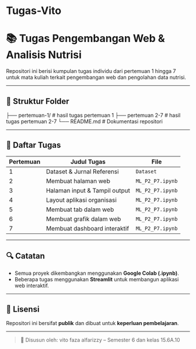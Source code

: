 # Tugas-Vito
# 📚 Tugas Pengembangan Web & Analisis Nutrisi

Repositori ini berisi kumpulan tugas individu dari pertemuan 1 hingga 7 untuk mata kuliah terkait pengembangan web dan pengolahan data nutrisi.

---

## 📁 Struktur Folder
├── pertemuan-1/ # hasil tugas pertemuan 1
├── pertemuan 2-7 # hasil tugas pertemuan 2-7
└── README.md # Dokumentasi repositori

---

## 📝 Daftar Tugas

| Pertemuan | Judul Tugas                    | File                                               |
|-----------|--------------------------------|----------------------------------------------------|
| 1         | Dataset & Jurnal Referensi     | `Dataset`                                          |
| 2         | Membuat halaman web            | `ML_P2_P7.ipynb`                                   |
| 3         | Halaman input & Tampil output  | `ML_P2_P7.ipynb`                                   |
| 4         | Layout aplikasi organisasi     | `ML_P2_P7.ipynb`                                   |
| 5         | Membuat tab dalam web          | `ML_P2_P7.ipynb`                                   |
| 6         | Membuat grafik dalam web       | `ML_P2_P7.ipynb`                                   |
| 7         | Membuat dashboard interaktif   | `ML_P2_P7.ipynb`                                   |


---

## 🔍 Catatan

- Semua proyek dikembangkan menggunakan **Google Colab (.ipynb)**.
- Beberapa tugas menggunakan **Streamlit** untuk membangun aplikasi web interaktif.

---

## 🔗 Lisensi

Repositori ini bersifat **publik** dan dibuat untuk **keperluan pembelajaran**.

---

> 📌 Disusun oleh: vito faza alfarizzy – Semester 6 dan kelas 15.6A.10
